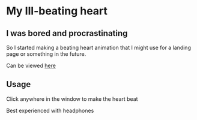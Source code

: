 # My Ill-beating heart

## I was bored and procrastinating

So I started making a beating heart animation that I might use for a landing page or something in the future. 

Can be viewed [here](https://chriswillphoto.github.io/heart-landing/)

## Usage

Click anywhere in the window to make the heart beat

Best experienced with headphones 